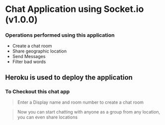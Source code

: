 # Chat Application using Socket.io (v1.0.0)

### Operations performed using this application 

- Create a chat room
- Share geographic location
- Send Messages
- Filter bad words

## Heroku is used to deploy the application

### To Checkout this chat app

> Enter a Display name and room number to create a chat room

> Now you can start chatting with anyone as a group from any location, you can even share locations
